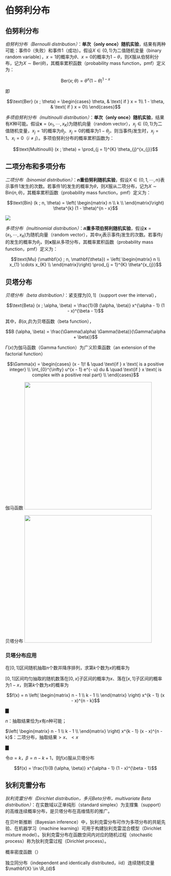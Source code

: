 # 伯努利分布


## 伯努利分布

*伯努利分布（Bernoulli distribution）*：**单次（only once）随机实验**，结果有两种可能：事件$0$（失败）和事件$1$（成功）。假设$X \in \{ 0, 1 \}$为二值随机变量（binary random variable），$x = 1$的概率为$\theta$、$x = 0$的概率为$1 - \theta$，则$X$服从伯努利分布，记为$X \sim \text{Ber} (\theta)$，其概率累积函数（probability mass function，pmf）定义为：

$$\text{Ber} (x ; \theta) = \theta^{x} (1 - \theta)^{1 - x}$$

即

$$\text{Ber} (x ; \theta) = \begin{cases}
\theta, & \text{ if } x = 1\\
1 - \theta, & \text{ if } x = 0\\
\end{cases}$$


*多项伯努利分布（multinoulli distribution）*：**单次（only once）随机实验**，结果有$K$种可能。假设$\mathbf{x} = (x_{1}, \cdots, x_{K})$为随机向量（random vector），$x_{j} \in \{ 0, 1 \}$为二值随机变量，$x_{j} = 1$的概率为$\theta_{j}$、$x_{j} = 0$的概率为$1 - \theta_{j}$，则当事件$j$发生时，$x_{j} = 1$、$x_{i} = 0$（$i \not = j$）。多项伯努利分布的概率累积函数为：

$$\text{Multinoulli} (x ; \theta) = \prod_{j = 1}^{K} \theta_{j}^{x_{j}}$$

## 二项分布和多项分布

*二项分布（binomial distribution）*：**$n$重伯努利随机实验**，假设$X \in \{ 0, 1, \cdots, n \}$表示事件$1$发生的次数。若事件$1$的发生的概率为$\theta$，则$X$服从二项分布，记为$X \sim \text{Bin} (n, \theta)$，其概率累积函数（probability mass function，pmf）定义为：

$$\text{Bin} (k ; n, \theta) = \left(
\begin{matrix}
n \\
k \\
\end{matrix}\right) \theta^{k} (1 - \theta)^{n - x}$$

<img src="http://www.stat.yale.edu/Courses/1997-98/101/binpdf.gif" />

*多项分布（multinomial distribution）*：**$n$重多项伯努利随机实验**，假设$\mathbf{x} = (x_{1}, \cdots, x_{K})$为随机向量（random vector），其中$x_{j}$表示事件$j$发生的次数。若事件$j$的发生的概率为$\theta_{j}$，则$\mathbf{x}$服从多项分布，其概率累积函数（probability mass function，pmf）定义为：

$$\text{Mu} (\mathbf{x} ; n, \mathbf{\theta}) = \left(
\begin{matrix}
n \\
x_{1} \cdots x_{K} \\
\end{matrix}\right) \prod_{j = 1}^{K} \theta^{x_{j}}$$

## 贝塔分布

*贝塔分布（beta distribution）*：紧支撑为$[0, 1]$（support over the interval），

$$\text{Beta} (x ; \alpha, \beta) = \frac{1}{B (\alpha, \beta)} x^{\alpha - 1} (1 - x)^{\beta - 1}$$

其中，$B (\alpha, \beta)$为贝塔函数（beta function），

$$B (\alpha, \beta) = \frac{\Gamma(\alpha) \Gamma(\beta)}{\Gamma(\alpha + \beta)}$$

$\Gamma(x)$为伽马函数（Gamma function）为广义阶乘函数（an extension of the factorial function）

$$\Gamma(x) = \begin{cases}
(x - 1)! & \quad \text{if } x \text{ is a positive integer} \\
\int_{0}^{\infty} u^{x - 1} e^{- u} du & \quad \text{if } x \text{ is complex with a positive real part} \\
\end{cases}$$

伽马函数
<img src="https://upload.wikimedia.org/wikipedia/commons/5/52/Gamma_plot.svg" width="400" />

贝塔分布
<img src="https://gss0.bdstatic.com/-4o3dSag_xI4khGkpoWK1HF6hhy/baike/c0%3Dbaike80%2C5%2C5%2C80%2C26/sign=eaa4487ca66eddc432eabca958b2dd98/730e0cf3d7ca7bcbee16a1b6b5096b63f624a83e.jpg" width="400" />

### 贝塔分布应用

在$[0, 1]$区间随机抽取$n$个数并降序排列，求第$k$个数为$x$的概率为

$[0, 1]$区间均匀抽取的随机数落在$[0, x]$子区间的概率为$x$、落在$[x, 1]$子区间的概率为$1 - x$，则第$k$个数为$x$的概率为

$$f(x) = n \left( \begin{matrix}
  n - 1 \\
  k - 1 \\
\end{matrix} \right)
x^{k - 1} (x - x)^{n - k}$$

▇

$n$：抽取结果恰为$x$有$n$种可能；

$\left( \begin{matrix}
  n - 1 \\
  k - 1 \\
\end{matrix} \right)
x^{k - 1} (x - x)^{n - k}$：二项分布，抽取结果$\gt x$、$\lt x$

▇

令$\alpha = k$，$\beta = n - k + 1$，则$f(x)$服从贝塔分布

$$f(x) = \frac{1}{B (\alpha, \beta)} x^{\alpha - 1} (1 - x)^{\beta - 1}$$

## 狄利克雷分布

*狄利克雷分布（Dirichlet distribution，多元Beta分布，multivariate Beta distribution）*：在实数域以正单纯形（standard simplex）为支撑集（support）的高维连续概率分布，是贝塔分布在高维情形的推广。

在贝叶斯推断（Bayesian inference）中，狄利克雷分布可作为多项分布的共轭先验、在机器学习（machine learning）可用于构建狄利克雷混合模型（Dirichlet mixture model）。狄利克雷分布在函数空间内对应的随机过程（stochastic process）称为狄利克雷过程（Dirichlet process）。

概率密度函数（）

独立同分布（independent and identically distributed，iid）连续随机变量$\mathbf{X} \in \R_{d}$
